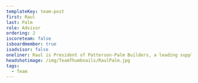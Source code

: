 ```yaml
---
templateKey: team-post
first: Raul
last: Palm
role: Advisor
ordering: 2
iscoreteam: false
isboardmember: true
isadvisor: false
oneliner: Raul is President of Patterson-Palm Builders, a leading supplier to the hopitality industry
headshotimage: /img/TeamThumbnails/RaulPalm.jpg
tags:
  - Team
---
```

